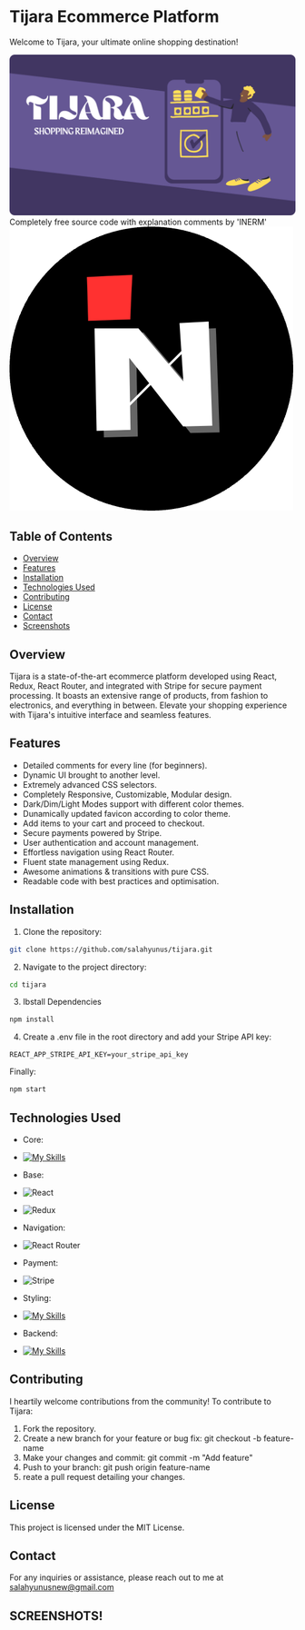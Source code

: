 # Tijara Ecommerce Platform

Welcome to Tijara, your ultimate online shopping destination!

![Tijara Logo](public/ogi.png)
Completely free source code with explanation comments by 'INERM'
![Company Logo](./src/resources/images/logos/LD_CR.png)

## Table of Contents

- [Overview](#overview)
- [Features](#features)
- [Installation](#installation)
- [Technologies Used](#technologies-used)
- [Contributing](#contributing)
- [License](#license)
- [Contact](#contact)
- [Screenshots](#screens)

## Overview

Tijara is a state-of-the-art ecommerce platform developed using React, Redux, React Router, and integrated with Stripe for secure payment processing. It boasts an extensive range of products, from fashion to electronics, and everything in between. Elevate your shopping experience with Tijara's intuitive interface and seamless features.

## Features

- Detailed comments for every line (for beginners).
- Dynamic UI brought to another level.
- Extremely advanced CSS selectors.
- Completely Responsive, Customizable, Modular design.
- Dark/Dim/Light Modes support with different color themes.
- Dunamically updated favicon according to color theme.
- Add items to your cart and proceed to checkout.
- Secure payments powered by Stripe.
- User authentication and account management.
- Effortless navigation using React Router.
- Fluent state management using Redux.
- Awesome animations & transitions with pure CSS.
- Readable code with best practices and optimisation.

## Installation

1. Clone the repository:

```bash
git clone https://github.com/salahyunus/tijara.git
```

2. Navigate to the project directory:

```bash
cd tijara
```

3. Ibstall Dependencies

```bash
npm install
```

4. Create a .env file in the root directory and add your Stripe API key:

```dotenv
REACT_APP_STRIPE_API_KEY=your_stripe_api_key
```

Finally:

```bash
npm start
```

## Technologies Used

- Core:
- [![My Skills](https://skillicons.dev/icons?i=js,html,css)](https://skillicons.dev)
- Base:

- ![React](https://img.shields.io/badge/-React-blue?logo=react&logoColor=white&style=flat)
- ![Redux](https://img.shields.io/badge/-Redux-purple?logo=redux&logoColor=white&style=flat)
- Navigation:
- ![React Router](https://img.shields.io/badge/-React%20Router-orange?logo=react-router&logoColor=white&style=flat)
- Payment:
- ![Stripe](https://img.shields.io/badge/-Stripe-green?logo=stripe&logoColor=white&style=flat)
- Styling:
- [![My Skills](https://skillicons.dev/icons?i=materialui,styledcomponents,bootstrap)](https://skillicons.dev)
- Backend:
- [![My Skills](https://skillicons.dev/icons?i=firebase)](https://skillicons.dev)

## Contributing

I heartily welcome contributions from the community! To contribute to Tijara:

1. Fork the repository.
2. Create a new branch for your feature or bug fix: git checkout -b feature-name
3. Make your changes and commit: git commit -m "Add feature"
4. Push to your branch: git push origin feature-name
5. reate a pull request detailing your changes.

## License

This project is licensed under the MIT License.

## Contact

For any inquiries or assistance, please reach out to me at salahyunusnew@gmail.com

## SCREENSHOTS!
